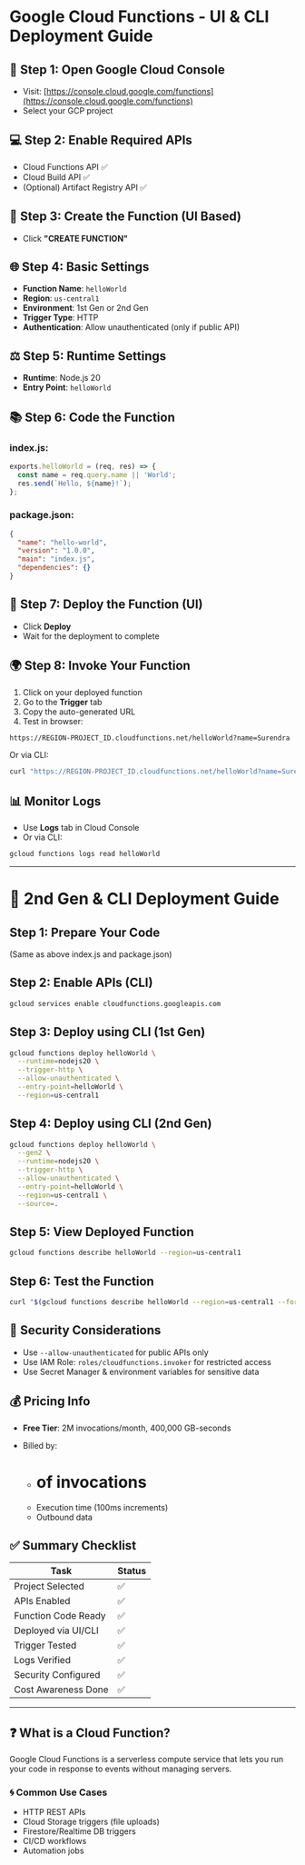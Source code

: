 # Google Cloud Functions - UI & CLI Deployment Guide

## 🚀 Step 1: Open Google Cloud Console

* Visit: [https://console.cloud.google.com/functions](https://console.cloud.google.com/functions)
* Select your GCP project

## 💻 Step 2: Enable Required APIs

* Cloud Functions API ✅
* Cloud Build API ✅
* (Optional) Artifact Registry API ✅

## 📃 Step 3: Create the Function (UI Based)

* Click **"CREATE FUNCTION"**

## 🌐 Step 4: Basic Settings

* **Function Name**: `helloWorld`
* **Region**: `us-central1`
* **Environment**: 1st Gen or 2nd Gen
* **Trigger Type**: HTTP
* **Authentication**: Allow unauthenticated (only if public API)

## ⚖️ Step 5: Runtime Settings

* **Runtime**: Node.js 20
* **Entry Point**: `helloWorld`

## 📚 Step 6: Code the Function

### index.js:

```javascript
exports.helloWorld = (req, res) => {
  const name = req.query.name || 'World';
  res.send(`Hello, ${name}!`);
};
```

### package.json:

```json
{
  "name": "hello-world",
  "version": "1.0.0",
  "main": "index.js",
  "dependencies": {}
}
```

## 🚀 Step 7: Deploy the Function (UI)

* Click **Deploy**
* Wait for the deployment to complete

## 🌍 Step 8: Invoke Your Function

1. Click on your deployed function
2. Go to the **Trigger** tab
3. Copy the auto-generated URL
4. Test in browser:

```bash
https://REGION-PROJECT_ID.cloudfunctions.net/helloWorld?name=Surendra
```

Or via CLI:

```bash
curl "https://REGION-PROJECT_ID.cloudfunctions.net/helloWorld?name=Surendra"
```

## 📊 Monitor Logs

* Use **Logs** tab in Cloud Console
* Or via CLI:

```bash
gcloud functions logs read helloWorld
```

---

# 🧪 2nd Gen & CLI Deployment Guide

## Step 1: Prepare Your Code

(Same as above index.js and package.json)

## Step 2: Enable APIs (CLI)

```bash
gcloud services enable cloudfunctions.googleapis.com
```

## Step 3: Deploy using CLI (1st Gen)

```bash
gcloud functions deploy helloWorld \
  --runtime=nodejs20 \
  --trigger-http \
  --allow-unauthenticated \
  --entry-point=helloWorld \
  --region=us-central1
```

## Step 4: Deploy using CLI (2nd Gen)

```bash
gcloud functions deploy helloWorld \
  --gen2 \
  --runtime=nodejs20 \
  --trigger-http \
  --allow-unauthenticated \
  --entry-point=helloWorld \
  --region=us-central1 \
  --source=.
```

## Step 5: View Deployed Function

```bash
gcloud functions describe helloWorld --region=us-central1
```

## Step 6: Test the Function

```bash
curl "$(gcloud functions describe helloWorld --region=us-central1 --format='value(serviceConfig.uri)')?name=Surendra"
```

## 🔐 Security Considerations

* Use `--allow-unauthenticated` for public APIs only
* Use IAM Role: `roles/cloudfunctions.invoker` for restricted access
* Use Secret Manager & environment variables for sensitive data

## 💰 Pricing Info

* **Free Tier**: 2M invocations/month, 400,000 GB-seconds
* Billed by:

  * # of invocations
  * Execution time (100ms increments)
  * Outbound data

## ✅ Summary Checklist

| Task                | Status |
| ------------------- | ------ |
| Project Selected    | ✅      |
| APIs Enabled        | ✅      |
| Function Code Ready | ✅      |
| Deployed via UI/CLI | ✅      |
| Trigger Tested      | ✅      |
| Logs Verified       | ✅      |
| Security Configured | ✅      |
| Cost Awareness Done | ✅      |

---

## ❓ What is a Cloud Function?

Google Cloud Functions is a serverless compute service that lets you run your code in response to events without managing servers.

### 🌀 Common Use Cases

* HTTP REST APIs
* Cloud Storage triggers (file uploads)
* Firestore/Realtime DB triggers
* CI/CD workflows
* Automation jobs


